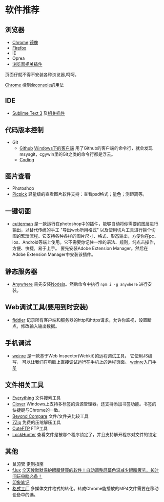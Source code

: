 # 软件推荐
## 浏览器
* [Chrome](http://www.google.cn/intl/zh-cn/chrome/browser/desktop/index.html) [镜像](http://www.nruan.com/chrome38-141028.html)
* [Firefox](http://www.firefox.com.cn/download/)
* IE
* Oprea
* [浏览器相关插件](browser-plugins.md)

页面仔就不得不安装各种浏览器,呵呵。

[Chrome 控制台console的用法](http://segmentfault.com/blog/shibar/1190000002511877)

## IDE
* [Sublime Text 3](http://www.sublimetext.com/3) 及[相关插件](sublime.md#plugin)

## 代码版本控制
* Git
	* [Github](https://github.com/) [Windows下的客户端](https://windows.github.com/) 用了Github的客户端的命令行，就会发现msysgit，cgywin里的Git之类的命令行都是浮云。
	* [Coding](https://coding.net/)

## 图片查看
* Photoshop
* [Picpick](http://www.picpick.org/en/) 轻量级的查看图片软件支持：查看psd格式；量色；测距离等。

## 一键切图
* [cutterman](http://www.cutterman.cn/cutterman/feature) 是一款运行在photoshop中的插件，能够自动将你需要的图层进行输出，以替代传统的手工 "导出web所用格式" 以及使用切片工具进行挨个切图的繁琐流程。它支持各种各样的图片尺寸、格式、形态输出，方便你在pc、ios、Android等端上使用。它不需要你记住一堆的语法、规则，纯点击操作，方便、快捷，易于上手。 要先安装Adobe Extension Manager。然后在Adobe Extension Manager中安装该插件。

## 静态服务器
* [Anywhere](https://npmjs.org/package/anywhere) 需先安装[Nodejs](https://nodejs.org/download/)。然后命令中执行 `npm i -g anywhere` 进行安装。

## Web调试工具(要用到时安装)
* [fiddler](http://www.telerik.com/fiddler) 记录所有客户端和服务器的http和https请求，允许你监视，设置断点，修改输入输出数据。

## 手机调试
* [weinre](http://people.apache.org/~pmuellr/weinre/) 是一款基于Web Inspector(Webkit)的远程调试工具， 它使用JS编写， 可以让我们在电脑上直接调试运行在手机上的远程页面。 [weinre入门手册](https://github.com/nupthale/weinre)

## 文件相关工具
* [Everything](http://www.voidtools.com/) 文件搜索工具
* [Clover](http://cn.ejie.me/) Windows上支持多标签的资源管理器。还支持添加书签功能。书签的快捷键与Chrome的一致。
* [Beyond Compare](http://www.scootersoftware.com/download.php) 文件/文件夹比较工具
* [7Zip](http://www.7-zip.org/) 免费的压缩解压工具
* [CuteFTP](http://www.cuteftp.com/) FTP工具
* [LockHunter](http://lockhunter.com/) 查看文件是被哪个程序锁定了，并且支持解开程序对文件的锁定

## 其他
* [鼠须管](http://rime.im/) [定制指南](https://github.com/rime/home/wiki/CustomizationGuide)
* [f.lux](https://justgetflux.com/) [全天候默默保护眼睛健康的软件！自动调整屏幕色温减少眼睛疲劳，长时间玩电脑必备！](http://www.iplaysoft.com/flux.html)
* [印象笔记](https://www.yinxiang.com/products/)
* [格式工厂](http://www.pcfreetime.com/cn/) 多媒体文件格式的转化。转成Chrome能播放的MP4文件需要在移动设备中的选。

